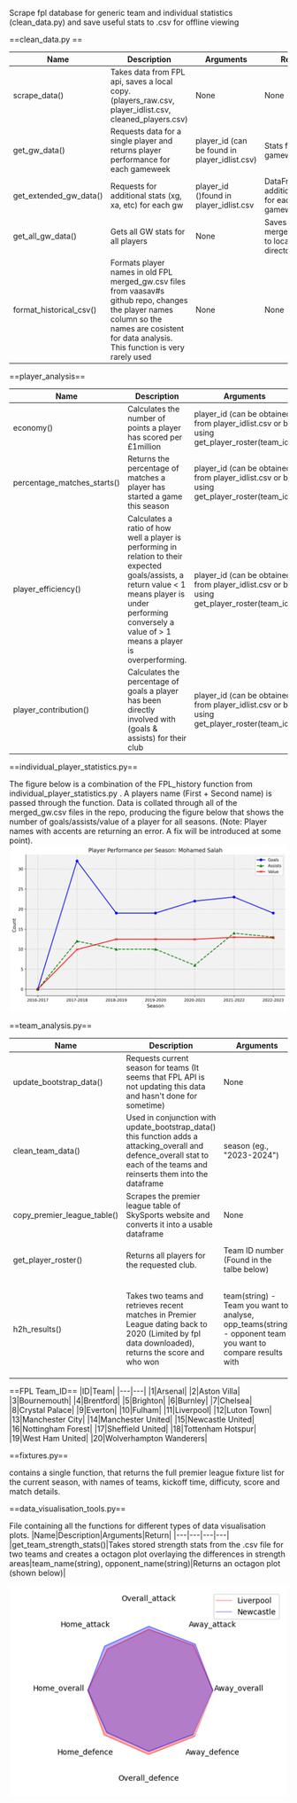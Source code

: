 Scrape fpl database for generic team and individual statistics (clean_data.py) and save useful stats to .csv for offline viewing 


==clean_data.py ==


|Name|Description|Arguments|Return|
|---|---|---|---|
|scrape_data() | Takes data from FPL api, saves a local copy. (players_raw.csv, player_idlist.csv, cleaned_players.csv) | None | None |
|get_gw_data()|Requests data for a single player and returns player performance for each gameweek|player_id (can be found in player_idlist.csv)|Stats for each gameweek|
|get_extended_gw_data()|Requests for additional stats (xg, xa, etc) for each gw|player_id ()found in player_idlist.csv|DataFrame with additional stats for each gameweek|
|get_all_gw_data()|Gets all GW stats for all players|None| Saves a merged_gw.csv to local directory|
|format_historical_csv()|Formats player names in old FPL merged_gw.csv files from vaasav#s github repo, changes the player names column so the names are cosistent for data analysis. This function is very rarely used|None|None|

==player_analysis==


|Name|Description|Arguments|Return|
|---|---|---|---|
|economy()|Calculates the number of points a player has scored per £1million|player_id (can be obtained from player_idlist.csv or by using get_player_roster(team_id))|returns player economy stat|
|percentage_matches_starts()|Returns the percentage of matches a player has started a game this season|player_id (can be obtained from player_idlist.csv or by using get_player_roster(team_id))|pms (percentage matches started)|
|player_efficiency()|Calculates a ratio of how well a player is performing in relation to their expected goals/assists, a return value < 1 means player is under performing conversely a value of > 1 means a player is overperforming.|player_id (can be obtained from player_idlist.csv or by using get_player_roster(team_id))|goals_efficiency, assists_efficiency|
|player_contribution()|Calculates the percentage of goals a player has been directly involved with (goals & assists) for their club|player_id (can be obtained from player_idlist.csv or by using get_player_roster(team_id))|percent_goal_involvement|


==individual_player_statistics.py==

The figure below is a combination of the FPL_history function from individual_player_statistics.py . A players name (First + Second name) is passed through the function. Data is collated through all of the merged_gw.csv files in the repo, producing the figure below that shows the number of goals/assists/value of a player for all seasons. (Note: Player names with accents are returning an error. A fix will be introduced at some point).
![Mo Salah Historical FPL Stats](image.png)

==team_analysis.py==


|Name|Description|Arguments|Return|
|---|---|---|---|
|update_bootstrap_data()|Requests current season for teams (It seems that FPL API is not updating this data and hasn't done for sometime)|None|DataFrame containing team data|
|clean_team_data()|Used in conjunction with update_bootstrap_data() this function adds a attacking_overall and defence_overall stat to each of the teams and reinserts them into the dataframe|season (eg., "2023-2024")|None (saves a new csv file containing each teams strength)|
|copy_premier_league_table()|Scrapes the premier league table of SkySports website and converts it into a usable dataframe|None|DataFrame containing the current Premier League Table|
|get_player_roster()|Returns all players for the requested club.|Team ID number (Found in the talbe below)|DataFrame containing players in a single club|
|h2h_results()|Takes two teams and retrieves recent matches in Premier League dating back to 2020 (Limited by fpl data downloaded), returns the score and who won |team(string) - Team you want to analyse, opp_teams(string) - opponent team you want to compare results with|Returns DataFrame with containing kickoff_time, was_home, team, team_score, opp_score, opp_team_name, result|


==FPL Team_ID==
|ID|Team|
|---|---|
|1|Arsenal|
|2|Aston Villa|
|3|Bournemouth|
|4|Brentford|
|5|Brighton|
|6|Burnley|
|7|Chelsea|
|8|Crystal Palace|
|9|Everton|
|10|Fulham|
|11|Liverpool|
|12|Luton Town|
|13|Manchester City|
|14|Manchester United|
|15|Newcastle United|
|16|Nottingham Forest|
|17|Sheffield United|
|18|Tottenham Hotspur|
|19|West Ham United|
|20|Wolverhampton Wanderers|

==fixtures.py==

contains a single function, that returns the full premier league fixture list for the current season, with names of teams, kickoff time, difficuty, score and match details.

==data_visualisation_tools.py==

File containing all the functions for different types of data visualisation plots.
|Name|Description|Arguments|Return|
|---|---|---|---|
|get_team_strength_stats()|Takes stored strength stats from the .csv file for two teams and creates a octagon plot overlaying the differences in strength areas|team_name(string), opponent_name(string)|Returns an octagon plot (shown below)|

![Alt text](Liv_vs_New_strength_comparison.png)

